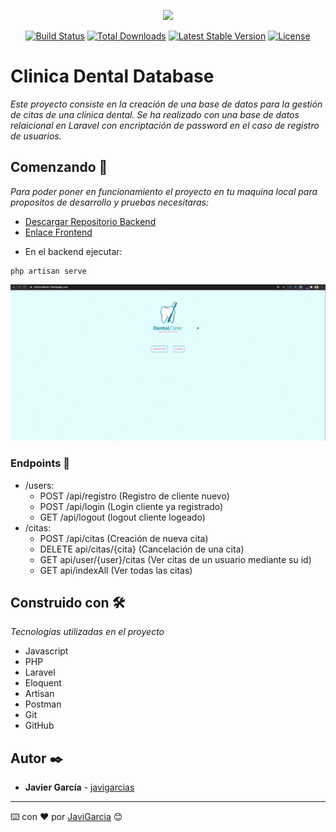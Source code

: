 <p align="center"><a href="https://laravel.com" target="_blank"><img src="https://raw.githubusercontent.com/laravel/art/master/logo-lockup/5%20SVG/2%20CMYK/1%20Full%20Color/laravel-logolockup-cmyk-red.svg" width="400"></a></p>

<p align="center">
<a href="https://travis-ci.org/laravel/framework"><img src="https://travis-ci.org/laravel/framework.svg" alt="Build Status"></a>
<a href="https://packagist.org/packages/laravel/framework"><img src="https://img.shields.io/packagist/dt/laravel/framework" alt="Total Downloads"></a>
<a href="https://packagist.org/packages/laravel/framework"><img src="https://img.shields.io/packagist/v/laravel/framework" alt="Latest Stable Version"></a>
<a href="https://packagist.org/packages/laravel/framework"><img src="https://img.shields.io/packagist/l/laravel/framework" alt="License"></a>
</p>

# Clinica Dental Database

_Este proyecto consiste en la creación de una base de datos para la gestión de citas de una clinica dental. Se ha realizado con una base de datos relaicional en Laravel con encriptación de password en el caso de registro de usuarios._

## Comenzando 🚀

_Para poder poner en funcionamiento el proyecto en tu maquina local para propositos de desarrollo y pruebas necesitaras:_

* [Descargar Repositorio Backend](https://github.com/javigarcias/clinica-dental-laravel-api)
* [Enlace Frontend](https://clinica-dental-f.herokuapp.com/)

- En el backend ejecutar:
```
php artisan serve
```

![](public/prueba-heroku.gif)
### Endpoints 📌
- /users:
    - POST /api/registro (Registro de cliente nuevo)
    - POST /api/login (Login cliente ya registrado)
    - GET /api/logout (logout cliente logeado)
- /citas:
    - POST /api/citas (Creación de nueva cita)
    - DELETE api/citas/{cita} (Cancelación de una cita)
    - GET api/user/{user}/citas (Ver citas de un usuario mediante su id)
    - GET api/indexAll (Ver todas las citas)


## Construido con 🛠️

_Tecnologías utilizadas en el proyecto_

- Javascript
- PHP
- Laravel
- Eloquent
- Artisan
- Postman
- Git
- GitHub

## Autor ✒️

* **Javier García**  - [javigarcias](https://github.com/javigarcias)

---
⌨️ con ❤️ por [JaviGarcia](https://www.linkedin.com/in/javigarciasanchez/) 😊